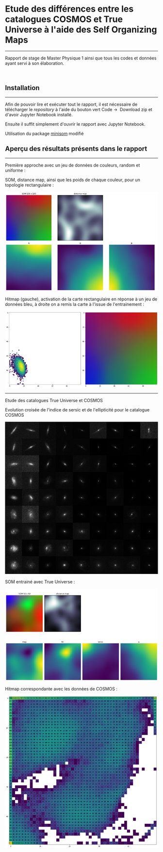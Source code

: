 # Etude des différences entre les catalogues COSMOS et True Universe à l'aide des Self Organizing Maps

---

Rapport de stage de Master Physique 1 ainsi que tous les codes et données ayant servi à son élaboration.



&nbsp;

## Installation

---

Afin de pouvoir lire et exécuter tout le rapport, il est nécessaire de télécharger le *repository* à l'aide du bouton vert Code &rightarrow;  Download zip et d'avoir Jupyter Notebook installé.

Ensuite il suffit simplement d'ouvrir le rapport avec Jupyter Notebook.

Utilisation du package [minisom](https://github.com/Oliv2398/minisom) modifié





## Aperçu des résultats présents dans le rapport

---

Première approche avec un jeu de données de couleurs, random et uniforme :

SOM, distance map, ainsi que les poids de chaque couleur, pour un topologie rectangulaire :

![SOMs rectangular](figures/SOM_rect_norm_uniform.png)



Hitmap (gauche), activation de la carte rectangulaire en réponse à un jeu de données bleu, à droite on a remis la carte à l'issue de l'entrainement :

![SOMs rectangular](figures/hitmap.png)







---

Etude des catalogues True Universe et COSMOS

Evolution croisée de l'indice de sersic et de l'ellipticité pour le catalogue COSMOS

![COSMOS catalog](figures/GxCOSMOS.png)





SOM entrainé avec True Universe :

![SOM TU CS](figures/SOM_CS_TU.png)



Hitmap correspondante avec les données de COSMOS :

![heatmap COSMOS](figures/hitmap_CS_TU.png)